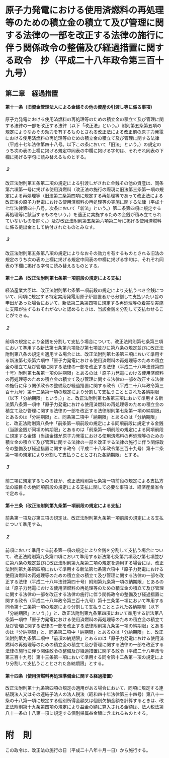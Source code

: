 # 原子力発電における使用済燃料の再処理等のための積立金の積立て及び管理に関する法律の一部を改正する法律の施行に伴う関係政令の整備及び経過措置に関する政令　抄（平成二十八年政令第三百十九号）
## 第二章　経過措置
#### 第十一条（旧資金管理法人による金銭その他の資産の引渡し等に係る事項）
原子力発電における使用済燃料の再処理等のための積立金の積立て及び管理に関する法律の一部を改正する法律（以下「改正法」という。）附則第五条第五項の規定によりなおその効力を有するものとされる改正法による改正前の原子力発電における使用済燃料の再処理等のための積立金の積立て及び管理に関する法律（平成十七年法律第四十八号。以下この条において「旧法」という。）の規定のうち次の表の上欄に掲げる規定中同表の中欄に掲げる字句は、それぞれ同表の下欄に掲げる字句に読み替えるものとする。
##### ２
改正法附則第五条第二項の規定による引渡しがされた金銭その他の資産は、同条第六項第一号に掲げる使用済燃料（改正法の施行の際現に旧法第三条第一項の規定による再処理等（旧法第二条第四項に規定する再処理等であって改正法による改正後の原子力発電における使用済燃料の再処理等の実施に関する法律（平成十七年法律第四十八号。次条において「新法」という。）第二条第四項に規定する再処理等に該当するものをいう。）を適正に実施するための金銭が積み立てられていないものを除く。）及び改正法附則第五条第六項第二号に掲げる使用済燃料に係る拠出金として納付されたものとみなす。
##### ３
改正法附則第五条第八項の規定によりなおその効力を有するものとされる旧法の規定のうち次の表の上欄に掲げる規定中同表の中欄に掲げる字句は、それぞれ同表の下欄に掲げる字句に読み替えるものとする。
#### 第十二条（改正法附則第七条第一項前段の規定による支払）
経済産業大臣は、改正法附則第七条第一項前段の規定により支払うべき金銭について、同項に規定する特定実用発電用原子炉設置者から分割して支払いたい旨の申出があった場合において、新法第二条第四項に規定する再処理等の着実な実施に支障が生ずるおそれがないと認めるときは、当該金銭を分割して支払わせることができる。
##### ２
前項の規定により金銭を分割して支払う場合について、改正法附則第七条第三項において準用する新法第七条第六項及び第七項並びに第八条の規定並びに改正法附則第八条の規定を適用する場合には、改正法附則第七条第三項において準用する新法第七条第六項中「原子力発電における使用済燃料の再処理等のための積立金の積立て及び管理に関する法律の一部を改正する法律（平成二十八年法律第四十号）附則第七条第一項の納期限」とあるのは「原子力発電における使用済燃料の再処理等のための積立金の積立て及び管理に関する法律の一部を改正する法律の施行に伴う関係政令の整備及び経過措置に関する政令（平成二十八年政令第三百十九号）第十二条第一項の規定により分割して支払うこととされた各納期限（以下「分納期限」という。）」と、改正法附則第七条第三項において準用する新法第八条第一項中「原子力発電における使用済燃料の再処理等のための積立金の積立て及び管理に関する法律の一部を改正する法律附則第七条第一項の納期限」とあるのは「分納期限」と、同条第二項中「納期限」とあるのは「分納期限」と、改正法附則第八条中「前条第一項前段の規定による同項前段に規定する金銭（当該金銭が同項の納期限」とあるのは「前条第一項前段の規定による同項前段に規定する金銭（当該金銭が原子力発電における使用済燃料の再処理等のための積立金の積立て及び管理に関する法律の一部を改正する法律の施行に伴う関係政令の整備及び経過措置に関する政令（平成二十八年政令第三百十九号）第十二条第一項の規定により分割して支払うこととされた各納期限」とする。
##### ３
前二項に規定するもののほか、改正法附則第七条第一項前段の規定による支払方法の細目その他同項前段の規定による支払に関して必要な事項は、経済産業省令で定める。
#### 第十三条（改正法附則第九条第一項前段の規定による支払）
前条第一項及び第三項の規定は、改正法附則第九条第一項前段の規定による支払について準用する。
##### ２
前項において準用する前条第一項の規定により金銭を分割して支払う場合について、改正法附則第九条第四項において準用する新法第七条第六項及び第七項並びに第八条の規定並びに改正法附則第九条第二項の規定を適用する場合には、改正法附則第九条第四項において準用する新法第七条第六項中「原子力発電における使用済燃料の再処理等のための積立金の積立て及び管理に関する法律の一部を改正する法律（平成二十八年法律第四十号）附則第九条第一項の納期限」とあるのは「原子力発電における使用済燃料の再処理等のための積立金の積立て及び管理に関する法律の一部を改正する法律の施行に伴う関係政令の整備及び経過措置に関する政令（平成二十八年政令第三百十九号）第十三条第一項において準用する同令第十二条第一項の規定により分割して支払うこととされた各納期限（以下「分納期限」という。）」と、改正法附則第九条第四項において準用する新法第八条第一項中「原子力発電における使用済燃料の再処理等のための積立金の積立て及び管理に関する法律の一部を改正する法律附則第九条第一項の納期限」とあるのは「分納期限」と、同条第二項中「納期限」とあるのは「分納期限」と、改正法附則第九条第二項中「前項の納期限」とあるのは「原子力発電における使用済燃料の再処理等のための積立金の積立て及び管理に関する法律の一部を改正する法律の施行に伴う関係政令の整備及び経過措置に関する政令（平成二十八年政令第三百十九号）第十三条第一項において準用する同令第十二条第一項の規定により分割して支払うこととされた各納期限」とする。
#### 第十四条（使用済燃料再処理準備金に関する経過措置）
改正法附則第十九条第四項の規定の適用がある場合において、同項に規定する連結親法人又はその連結子法人の法人税法（昭和四十年法律第三十四号）第八十一条の十八第一項に規定する個別所得金額又は個別欠損金額を計算するときは、改正法附則第十九条第四項の規定により益金の額に算入される金額は、法人税法第八十一条の十八第一項に規定する個別帰属益金額に含まれるものとする。
# 附　則
この政令は、改正法の施行の日（平成二十八年十月一日）から施行する。
